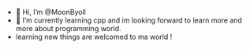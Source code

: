 - 👋 Hi, I’m @MoonByoll
- 🌱 I’m currently learning cpp and im looking forward to learn more and more about programming world.
- learning new things are welcomed to ma world !
<!---
MoonByoll/MoonByoll is a ✨ special ✨ repository because its `README.md` (this file) appears on your GitHub profile.
You can click the Preview link to take a look at your changes.
--->
